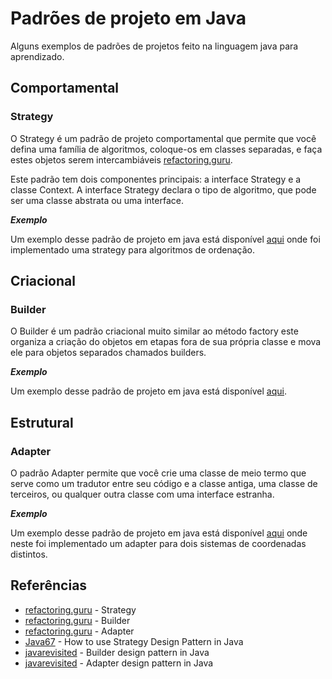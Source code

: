 # Padrões de projeto em Java

Alguns exemplos de padrões de projetos feito na linguagem java
para aprendizado.

## Comportamental

### Strategy

O Strategy é um padrão de projeto comportamental que permite que você defina uma família de algoritmos, coloque-os em classes separadas, e faça estes objetos serem intercambiáveis
[refactoring.guru](https://refactoring.guru/pt-br/design-patterns/strategy).

Este padrão tem dois componentes principais: a interface Strategy e a classe Context. A interface Strategy declara o tipo de algoritmo, que pode ser uma classe abstrata ou uma interface.

***Exemplo***

Um exemplo desse padrão de projeto em java está disponível [aqui](https://github.com/andersonhsporto/design-patterns-java/tree/main/src/strategy) onde foi implementado uma strategy
para algoritmos de ordenação.

## Criacional

### Builder

O Builder é um padrão criacional muito similar ao método factory este organiza a criação
do objetos em etapas fora de sua própria classe e mova ele para objetos separados chamados builders. 

***Exemplo***

Um exemplo desse padrão de projeto em java está disponível [aqui](https://github.com/andersonhsporto/design-patterns-java/tree/main/src/builder).



## Estrutural

### Adapter

O padrão Adapter permite que você crie uma classe de meio termo que serve como um tradutor entre seu código e a classe antiga, uma classe de terceiros, ou qualquer outra classe com uma interface estranha.

***Exemplo***

Um exemplo desse padrão de projeto em java está disponível [aqui](https://github.com/andersonhsporto/design-patterns-java/tree/main/src/adapter) onde neste foi implementado
um adapter para dois sistemas de coordenadas distintos.

## Referências

- [refactoring.guru](https://refactoring.guru/pt-br/design-patterns/strategy) - Strategy
- [refactoring.guru](https://refactoring.guru/pt-br/design-patterns/builder) - Builder
- [refactoring.guru](https://refactoring.guru/pt-br/design-patterns/adapter) - Adapter
- [Java67](https://www.java67.com/2014/12/strategy-pattern-in-java-with-example.html) - How to use Strategy Design Pattern in Java
- [javarevisited](https://javarevisited.blogspot.com/2020/05/top-10-educative-courses-for-programmers.html#axzz8IV7nH73K) - Builder design pattern in Java
- [javarevisited](https://javarevisited.blogspot.com/2016/08/adapter-design-pattern-in-java-example.html#axzz8IgC9exUn) - Adapter design pattern in Java